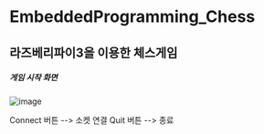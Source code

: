 # EmbeddedProgramming_Chess
라즈베리파이3을 이용한 체스게임
-----

##### 게임 시작 화면
![image](https://user-images.githubusercontent.com/77111523/116769928-c1dab500-aa7a-11eb-8e4c-be5835c5a3e1.png)

Connect 버튼 --> 소켓 연결
Quit 버튼 --> 종료
